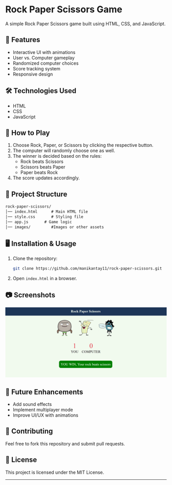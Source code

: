 # Rock Paper Scissors Game

A simple Rock Paper Scissors game built using HTML, CSS, and JavaScript.

## 📌 Features

- Interactive UI with animations
- User vs. Computer gameplay
- Randomized computer choices
- Score tracking system
- Responsive design

## 🛠️ Technologies Used

- HTML
- CSS
- JavaScript

## 🚀 How to Play

1. Choose Rock, Paper, or Scissors by clicking the respective button.
2. The computer will randomly choose one as well.
3. The winner is decided based on the rules:
   - Rock beats Scissors
   - Scissors beats Paper
   - Paper beats Rock
4. The score updates accordingly.

## 📂 Project Structure

```
rock-paper-scissors/
│── index.html      # Main HTML file
│── style.css       # Styling file
│── app.js       # Game logic
│── images/         #Images or other assets
```

## 🖥️ Installation & Usage

1. Clone the repository:
   ```sh
   git clone https://github.com/manikantay11/rock-paper-scissors.git
   ```
2. Open `index.html` in a browser.

## 📷 Screenshots

![demo](https://github.com/manikantay11/JavaScript-projects/blob/92103b830a4e6c77ea33a999376f354b8d867bf5/Rock%20Paper%20Scissor%20game/demo.png)

## 📝 Future Enhancements

- Add sound effects
- Implement multiplayer mode
- Improve UI/UX with animations

## 🤝 Contributing

Feel free to fork this repository and submit pull requests.

## 📜 License

This project is licensed under the MIT License.

---



